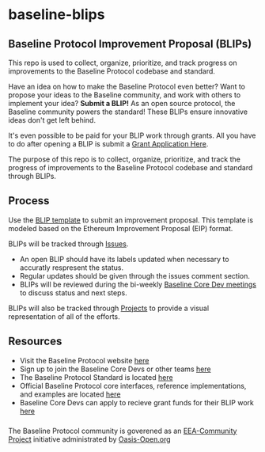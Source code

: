 # baseline-blips

<h2>Baseline Protocol Improvement Proposal (BLIPs)</h2>

This repo is used to collect, organize, prioritize, and track progress on improvements to the Baseline Protocol codebase and standard.


Have an idea on how to make the Baseline Protocol even better? Want to propose your ideas to the Baseline community, and work with others to implement your idea? **Submit a BLIP!**
As an open source protocol, the Baseline community powers the standard! These BLIPs ensure innovative ideas don't get left behind.

It's even possible to be paid for your BLIP work through grants. All you have to do after opening a BLIP is submit a [Grant Application Here](https://github.com/eea-oasis/baseline-grants).

The purpose of this repo is to collect, organize, prioritize, and track the progress of improvements to the Baseline Protocol codebase and standard through BLIPs.

## Process

Use the [BLIP template](https://github.com/eea-oasis/baseline-blips/blob/main/.github/ISSUE_TEMPLATE/blip-template.md) to submit an improvement proposal. This template is modeled based on the Ethereum Improvement Proposal (EIP) format.

BLIPs will be tracked through [Issues](https://github.com/eea-oasis/baseline-blips/issues).

- An open BLIP should have its labels updated when necessary to accuratly respresent the status.
- Regular updates should be given through the issues comment section.
- BLIPs will be reviewed during the bi-weekly [Baseline Core Dev meetings](https://www.baseline-protocol.org/get-involved/) to discuss status and next steps.

BLIPs will also be tracked through [Projects](https://github.com/eea-oasis/baseline-blips/projects/1) to provide a visual representation of all of the efforts.

## Resources

- Visit the Baseline Protocol website [here](https://baseline-protocol.org)
- Sign up to join the Baseline Core Devs or other teams [here](https://www.baseline-protocol.org/get-involved/)
- The Baseline Protocol Standard is located [here](https://github.com/eea-oasis/baseline-standard)
- Official Baseline Protocol core interfaces, reference implementations, and examples are located [here](https://github.com/eea-oasis/baseline)
- Baseline Core Devs can apply to recieve grant funds for their BLIP work [here](https://github.com/eea-oasis/baseline-grants)

###

The Baseline Protocol community is goverened as an [EEA-Community Project](https://entethalliance.org/eeacommunityprojects/) initiative administrated by [Oasis-Open.org](https://oasis-open.org)
